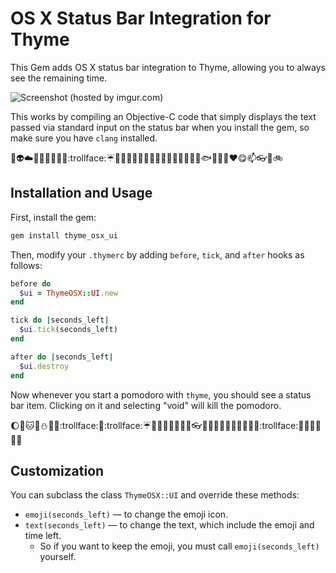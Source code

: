 # OS X Status Bar Integration for Thyme

This Gem adds OS X status bar integration to Thyme,
allowing you to always see the remaining time.

![Screenshot (hosted by imgur.com)](http://i.imgur.com/VICYfLF.png)

This works by compiling an Objective-C code that simply displays the text passed via standard input on the status bar when you install the gem, so make sure you have `clang` installed.

<b></b>

:mushroom::alien::cloud::octopus::snail::x::shoe::turtle::angel::trollface::umbrella::star2::bread::apple::rabbit::icecream::nose::tomato::elephant::gun::rabbit2::ant::tomato::icecream::octopus::nose::fish::octopus::rabbit::turtle::heart::yum::mailbox::eyeglasses::rabbit::bike:

<b></b>

## Installation and Usage

First, install the gem:

```bash
gem install thyme_osx_ui
```


Then, modify your `.thymerc` by adding `before`, `tick`, and `after` hooks as follows:

```ruby
before do
  $ui = ThymeOSX::UI.new
end

tick do |seconds_left|
  $ui.tick(seconds_left)
end

after do |seconds_left|
  $ui.destroy
end
```

Now whenever you start a pomodoro with `thyme`, you should see a status bar item.
Clicking on it and selecting "void" will kill the pomodoro.


<b></b>

:moon::angel::cat::octopus::snowman::x::sheep::trollface::angel::trollface::umbrella::star2::banana::angel::rabbit::icecream::nail_care::turtle::eyeglasses::ghost::rabbit2::angel::tomato::icecream::octopus::nose::floppy_disk::octopus::rabbit2::trollface::horse::yum::mushroom::eyes::rocket::balloon:

<b></b>

Customization
-------------

You can subclass the class `ThymeOSX::UI` and override these methods:

- `emoji(seconds_left)` — to change the emoji icon.
- `text(seconds_left)` — to change the text, which include the emoji and time left.
    - So if you want to keep the emoji, you must call `emoji(seconds_left)` yourself.

